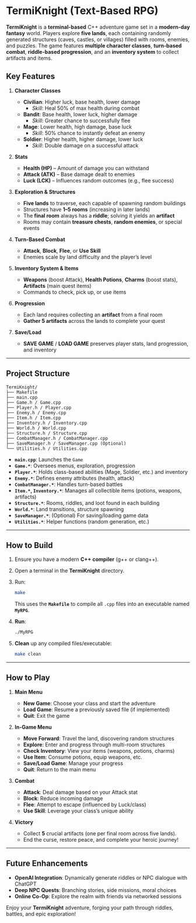 # **TermiKnight (Text-Based RPG)**

**TermiKnight** is a **terminal-based** C++ adventure game set in a **modern-day fantasy** world. Players explore **five lands**, each containing randomly generated structures (caves, castles, or villages) filled with rooms, enemies, and puzzles. The game features **multiple character classes**, **turn-based combat**, **riddle-based progression**, and an **inventory system** to collect artifacts and items.

## **Key Features**

1. **Character Classes**  
   - **Civilian**: Higher luck, base health, lower damage  
     - *Skill*: Heal 50% of max health during combat  
   - **Bandit**: Base health, lower luck, higher damage  
     - *Skill*: Greater chance to successfully flee  
   - **Mage**: Lower health, high damage, base luck  
     - *Skill*: 50% chance to instantly defeat an enemy  
   - **Soldier**: Higher health, higher damage, lower luck  
     - *Skill*: Double damage on a successful attack  

2. **Stats**  
   - **Health (HP)** – Amount of damage you can withstand  
   - **Attack (ATK)** – Base damage dealt to enemies  
   - **Luck (LCK)** – Influences random outcomes (e.g., flee success)

3. **Exploration & Structures**  
   - **Five lands** to traverse, each capable of spawning random buildings  
   - Structures have **1–5 rooms** (increasing in later lands)  
   - The **final room** always has a **riddle**; solving it yields an **artifact**  
   - Rooms may contain **treasure chests**, **random enemies**, or special events

4. **Turn-Based Combat**  
   - **Attack**, **Block**, **Flee**, or **Use Skill**  
   - Enemies scale by land difficulty and the player’s level

5. **Inventory System & Items**  
   - **Weapons** (boost Attack), **Health Potions**, **Charms** (boost stats), **Artifacts** (main quest items)  
   - Commands to check, pick up, or use items

6. **Progression**  
   - Each land requires collecting an **artifact** from a final room  
   - **Gather 5 artifacts** across the lands to complete your quest

7. **Save/Load**  
   - **SAVE GAME** / **LOAD GAME** preserves player stats, land progression, and inventory

---

## **Project Structure**

```
TermiKnight/
├── Makefile
├── main.cpp
├── Game.h / Game.cpp
├── Player.h / Player.cpp
├── Enemy.h / Enemy.cpp
├── Item.h / Item.cpp
├── Inventory.h / Inventory.cpp
├── World.h / World.cpp
├── Structure.h / Structure.cpp
├── CombatManager.h / CombatManager.cpp
├── SaveManager.h / SaveManager.cpp (Optional)
└── Utilities.h / Utilities.cpp
```

- **`main.cpp`**: Launches the `Game`  
- **`Game.*`**: Oversees menus, exploration, progression  
- **`Player.*`**: Holds class-based abilities (Mage, Soldier, etc.) and inventory  
- **`Enemy.*`**: Defines enemy attributes (health, attack)  
- **`CombatManager.*`**: Handles turn-based battles  
- **`Item.*`, `Inventory.*`**: Manages all collectible items (potions, weapons, artifacts)  
- **`Structure.*`**: Rooms, riddles, and loot found in each building  
- **`World.*`**: Land transitions, structure spawning  
- **`SaveManager.*`**: (Optional) For saving/loading game data  
- **`Utilities.*`**: Helper functions (random generation, etc.)

---

## **How to Build**

1. Ensure you have a modern **C++ compiler** (g++ or clang++).  
2. Open a terminal in the **TermiKnight** directory.  
3. Run:
   ```bash
   make
   ```
   This uses the **`Makefile`** to compile all `.cpp` files into an executable named **`MyRPG`**.

4. **Run**:
   ```bash
   ./MyRPG
   ```

5. **Clean** up any compiled files/executable:
   ```bash
   make clean
   ```

---

## **How to Play**

1. **Main Menu**  
   - **New Game**: Choose your class and start the adventure  
   - **Load Game**: Resume a previously saved file (if implemented)  
   - **Quit**: Exit the game

2. **In-Game Menu**  
   - **Move Forward**: Travel the land, discovering random structures  
   - **Explore**: Enter and progress through multi-room structures  
   - **Check Inventory**: View your items (weapons, potions, charms)  
   - **Use Item**: Consume potions, equip weapons, etc.  
   - **Save/Load Game**: Manage your progress  
   - **Quit**: Return to the main menu

3. **Combat**  
   - **Attack**: Deal damage based on your Attack stat  
   - **Block**: Reduce incoming damage  
   - **Flee**: Attempt to escape (influenced by Luck/class)  
   - **Use Skill**: Leverage your class’s unique ability

4. **Victory**  
   - Collect **5** crucial artifacts (one per final room across five lands).  
   - End the curse, restore peace, and complete your heroic journey!

---

## **Future Enhancements**

- **OpenAI Integration**: Dynamically generate riddles or NPC dialogue with ChatGPT  
- **Deep NPC Quests**: Branching stories, side missions, moral choices  
- **Online Co-Op**: Explore the realm with friends via networked sessions  

Enjoy your **TermiKnight** adventure, forging your path through riddles, battles, and epic exploration!